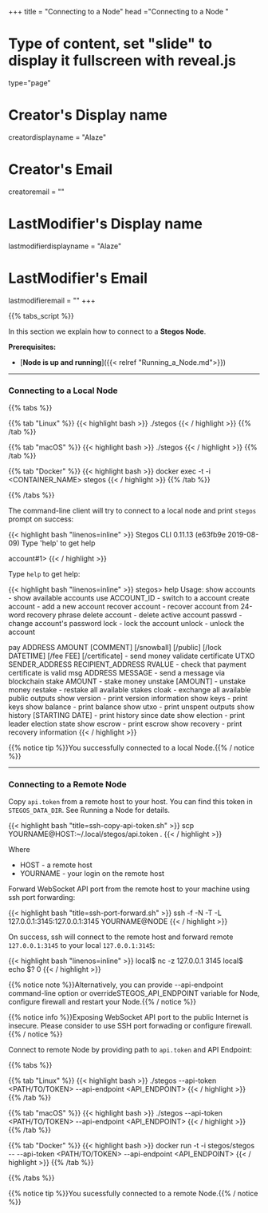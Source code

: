 +++
title = "Connecting to a Node"
head ="<label>Connecting to a Node</label> "
# Type of content, set "slide" to display it fullscreen with reveal.js
type="page"

# Creator's Display name
creatordisplayname = "Alaze"
# Creator's Email
creatoremail = ""
# LastModifier's Display name
lastmodifierdisplayname = "Alaze"
# LastModifier's Email
lastmodifieremail = ""
+++

{{% tabs_script %}}

In this section we explain how to connect to a **Stegos Node**.

**Prerequisites:**

* [**Node is up and running**]({{< relref "Running_a_Node.md">}})

___

### Connecting to a Local Node

{{% tabs %}}

{{% tab "Linux" %}}
{{< highlight bash >}}
./stegos
{{< / highlight >}}
{{% /tab %}}

{{% tab "macOS" %}}
{{< highlight bash >}}
./stegos
{{< / highlight >}}
{{% /tab %}}

{{% tab "Docker" %}}
{{< highlight bash >}}
docker exec -t -i <CONTAINER_NAME> stegos
{{< / highlight >}}
{{% /tab %}}

{{% /tabs %}}

The command-line client will try to connect to a local node and print `stegos` prompt on success:

{{< highlight bash "linenos=inline" >}}
Stegos CLI 0.11.13 (e63fb9e 2019-08-09)
Type 'help' to get help

account#1>
{{< / highlight >}}

Type `help` to get help:

{{< highlight bash "linenos=inline" >}}
stegos> help
Usage:
show accounts - show available accounts
use ACCOUNT_ID - switch to a account
create account - add a new account
recover account - recover account from 24-word recovery phrase
delete account - delete active account
passwd - change account's password
lock - lock the account
unlock - unlock the account

pay ADDRESS AMOUNT [COMMENT] [/snowball] [/public] [/lock DATETIME] [/fee FEE] [/certificate] - send money
validate certificate UTXO SENDER_ADDRESS RECIPIENT_ADDRESS RVALUE - check that payment certificate is valid
msg ADDRESS MESSAGE - send a message via blockchain
stake AMOUNT - stake money
unstake [AMOUNT] - unstake money
restake - restake all available stakes
cloak - exchange all available public outputs
show version - print version information
show keys - print keys
show balance - print balance
show utxo - print unspent outputs
show history [STARTING DATE] - print history since date
show election - print leader election state
show escrow - print escrow
show recovery - print recovery information
{{< / highlight >}}

{{% notice tip %}}You successfully connected to a local Node.{{% / notice %}}

___

### Connecting to a Remote Node

Copy `api.token` from a remote host to your host. You can find this token in `STEGOS_DATA_DIR`. See Running a Node for details.

{{< highlight bash "title=ssh-copy-api-token.sh" >}}
scp YOURNAME@HOST:~/.local/stegos/api.token .
{{< / highlight >}}

Where

* HOST - a remote host
* YOURNAME - your login on the remote host

Forward WebSocket API port from the remote host to your machine using ssh port forwarding:

{{< highlight bash "title=ssh-port-forward.sh" >}}
ssh -f -N -T -L 127.0.0.1:3145:127.0.0.1:3145 YOURNAME@NODE
{{< / highlight >}}

On success, ssh will connect to the remote host and forward remote `127.0.0.1:3145` to your local `127.0.0.1:3145`:

{{< highlight bash "linenos=inline" >}}
local$ nc -z 127.0.0.1 3145
local$ echo $?
0
{{< / highlight >}}

{{% notice note %}}Alternatively, you can provide --api-endpoint command-line option or overrideSTEGOS_API_ENDPOINT variable for Node, configure firewall and restart your Node.{{% / notice %}}

{{% notice info %}}Exposing WebSocket API port to the public Internet is insecure. Please consider to use SSH port forwading or configure firewall.{{% / notice %}}

Connect to remote Node by providing path to `api.token` and API Endpoint:

{{% tabs %}}

{{% tab "Linux" %}}
{{< highlight bash >}}
./stegos --api-token <PATH/TO/TOKEN> --api-endpoint <API_ENDPOINT>
{{< / highlight >}}
{{% /tab %}}

{{% tab "macOS" %}}
{{< highlight bash >}}
./stegos --api-token <PATH/TO/TOKEN> --api-endpoint <API_ENDPOINT>
{{< / highlight >}}
{{% /tab %}}

{{% tab "Docker" %}}
{{< highlight bash >}}
docker run -t -i stegos/stegos -- --api-token <PATH/TO/TOKEN> --api-endpoint <API_ENDPOINT>
{{< / highlight >}}
{{% /tab %}}

{{% /tabs %}}

{{% notice tip %}}You sucessfully connected to a remote Node.{{% / notice %}}

